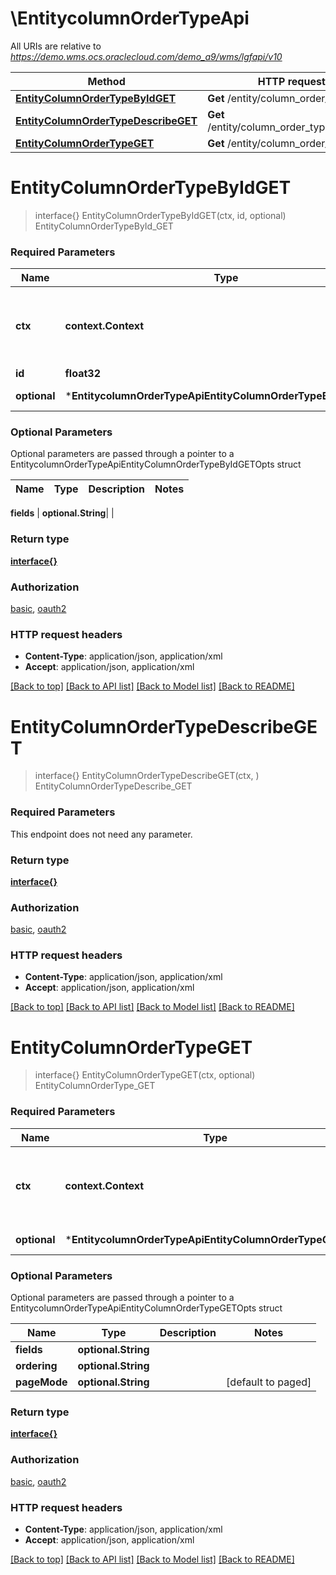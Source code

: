 # \EntitycolumnOrderTypeApi

All URIs are relative to *https://demo.wms.ocs.oraclecloud.com/demo_a9/wms/lgfapi/v10*

Method | HTTP request | Description
------------- | ------------- | -------------
[**EntityColumnOrderTypeByIdGET**](EntitycolumnOrderTypeApi.md#EntityColumnOrderTypeByIdGET) | **Get** /entity/column_order_type/{id} | EntityColumnOrderTypeById_GET
[**EntityColumnOrderTypeDescribeGET**](EntitycolumnOrderTypeApi.md#EntityColumnOrderTypeDescribeGET) | **Get** /entity/column_order_type/describe | EntityColumnOrderTypeDescribe_GET
[**EntityColumnOrderTypeGET**](EntitycolumnOrderTypeApi.md#EntityColumnOrderTypeGET) | **Get** /entity/column_order_type | EntityColumnOrderType_GET


# **EntityColumnOrderTypeByIdGET**
> interface{} EntityColumnOrderTypeByIdGET(ctx, id, optional)
EntityColumnOrderTypeById_GET



### Required Parameters

Name | Type | Description  | Notes
------------- | ------------- | ------------- | -------------
 **ctx** | **context.Context** | context for authentication, logging, cancellation, deadlines, tracing, etc.
  **id** | **float32**|  | 
 **optional** | ***EntitycolumnOrderTypeApiEntityColumnOrderTypeByIdGETOpts** | optional parameters | nil if no parameters

### Optional Parameters
Optional parameters are passed through a pointer to a EntitycolumnOrderTypeApiEntityColumnOrderTypeByIdGETOpts struct

Name | Type | Description  | Notes
------------- | ------------- | ------------- | -------------

 **fields** | **optional.String**|  | 

### Return type

[**interface{}**](interface{}.md)

### Authorization

[basic](../README.md#basic), [oauth2](../README.md#oauth2)

### HTTP request headers

 - **Content-Type**: application/json, application/xml
 - **Accept**: application/json, application/xml

[[Back to top]](#) [[Back to API list]](../README.md#documentation-for-api-endpoints) [[Back to Model list]](../README.md#documentation-for-models) [[Back to README]](../README.md)

# **EntityColumnOrderTypeDescribeGET**
> interface{} EntityColumnOrderTypeDescribeGET(ctx, )
EntityColumnOrderTypeDescribe_GET



### Required Parameters
This endpoint does not need any parameter.

### Return type

[**interface{}**](interface{}.md)

### Authorization

[basic](../README.md#basic), [oauth2](../README.md#oauth2)

### HTTP request headers

 - **Content-Type**: application/json, application/xml
 - **Accept**: application/json, application/xml

[[Back to top]](#) [[Back to API list]](../README.md#documentation-for-api-endpoints) [[Back to Model list]](../README.md#documentation-for-models) [[Back to README]](../README.md)

# **EntityColumnOrderTypeGET**
> interface{} EntityColumnOrderTypeGET(ctx, optional)
EntityColumnOrderType_GET



### Required Parameters

Name | Type | Description  | Notes
------------- | ------------- | ------------- | -------------
 **ctx** | **context.Context** | context for authentication, logging, cancellation, deadlines, tracing, etc.
 **optional** | ***EntitycolumnOrderTypeApiEntityColumnOrderTypeGETOpts** | optional parameters | nil if no parameters

### Optional Parameters
Optional parameters are passed through a pointer to a EntitycolumnOrderTypeApiEntityColumnOrderTypeGETOpts struct

Name | Type | Description  | Notes
------------- | ------------- | ------------- | -------------
 **fields** | **optional.String**|  | 
 **ordering** | **optional.String**|  | 
 **pageMode** | **optional.String**|  | [default to paged]

### Return type

[**interface{}**](interface{}.md)

### Authorization

[basic](../README.md#basic), [oauth2](../README.md#oauth2)

### HTTP request headers

 - **Content-Type**: application/json, application/xml
 - **Accept**: application/json, application/xml

[[Back to top]](#) [[Back to API list]](../README.md#documentation-for-api-endpoints) [[Back to Model list]](../README.md#documentation-for-models) [[Back to README]](../README.md)

